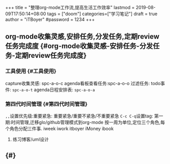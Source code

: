 +++
title = "整理org-mode工作流,提高生活工作效率"
lastmod = 2019-08-09T17:50:14+08:00
tags = ["doom"]
categories=["学习笔记"]
draft = true
author = "iTBoyer"
#password = 1234
+++

## org-mode收集灵感,安排任务,分发任务,定期review任务完成度 {#org-mode收集灵感-安排任务-分发任务-定期review任务完成度}


### 工具使用 {#工具使用}

capture收集灵感: spc-a-o-c
agenda看板查看任务:spc-a-o-o
过滤任务:
  todo事件: `spc-a-o-t`
  agenda日程安排表: `spc-a-o-a`


### 第四代时间管理 {#第四代时间管理}

`,,`设置优先级:重要紧急: 重要紧急/重要不紧急/不重要紧急
`C-c C-q`设置tag:
第一期:时间管理,迁移glo/github管理模式到org-mode
按一周为单位,定位三个角色,每个角色分配三件事.
iweek
iwork
itboyer
iMoney
ibook

1.  练习博客/uml设计


##  {#}
